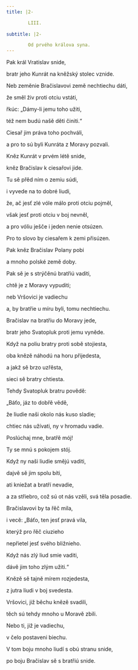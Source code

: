 ```yaml
---
title: |2-

        LIII.
      
subtitle: |2-

        Od prvého králova syna.
---
```


Pak král Vratislav snide,

bratr jeho Kunrát na kněžský stolec vznide.

Neb zeměnie Bračislavovi země nechtiechu dáti,

že směl živ proti otciu vstáti,

řkúc: „Dámy-li jemu toho užiti,

též nem budú našě děti činiti.“

Ciesař jim práva toho pochváli,

a pro to sú byli Kunráta z Moravy pozvali.

Kněz Kunrát v prvém létě snide,

kněz Bračislav k ciesařovi jide.

Tu sě přěd ním o zemiu súdi,

i vyvede na to dobré liudi,

že, ač jesť zlé vóle málo proti otciu pojměl,

však jesť proti otciu v boj nevněl,

a pro vóliu ješče i jeden nenie otsúzen.

Pro to slovo by ciesařem k zemi přisúzen.

Pak kněz Bračislav Polany pobi

a mnoho polské země doby.

Pak sě je s strýčěnú bratřiú vaditi,

chtě je z Moravy vypuditi;

neb Vršovici je vadiechu

a, by bratřie u míru byli, tomu nechtiechu.

Bračislav na bratřiu do Moravy jede,

bratr jeho Svatopluk proti jemu vyněde.

Když na poliu bratry proti sobě stojiesta,

oba knězě náhodú na horu přijedesta,

a jakž sě brzo uzřěsta,

sieci sě bratry chtiesta.

Tehdy Svatopluk bratru povědě:

„Báťo, jáz to dobřě vědě,

že liudie naši okolo nás kuso sladie;

chtiec nás užívati, ny v hromadu vadie.

Poslúchaj mne, bratřě mój!

Ty se mnú s pokojem stój.

Když ny naši liudie smějú vaditi,

dajvě sě jim spolu bíti,

ati kniežat a bratří nevadie,

a za střiebro, což sú ot nás vzěli, svá těla posadie.

Bračislavovi by ta řěč mila,

i vecě: „Báťo, ten jesť pravá vila,

kterýž pro řěč ciuzieho

nepřietel jesť svého bližnieho.

Když nás zlý liud smie vaditi,

dávě jim toho zlým užiti.“

Knězě sě tajně mírem rozjedesta,

z jutra liudi v boj svedesta.

Vršovici, již běchu knězě svadili,

těch sú tehdy mnoho u Moravě zbili.

Nebo ti, již je vadiechu,

v čelo postaveni biechu.

V tom boju mnoho liudí s obú stranu snide,

po boju Bračislav sě s bratřiú snide.
